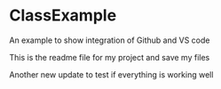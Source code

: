 # ClassExample
An example to show  integration  of Github and VS code

This is the  readme file for my project
and save my files

Another new update to test if everything is working well
